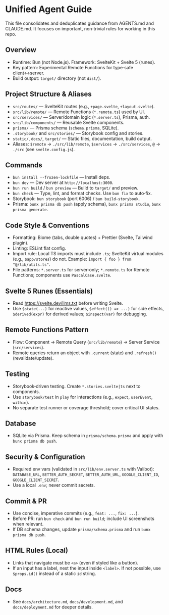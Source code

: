 # Unified Agent Guide

This file consolidates and deduplicates guidance from AGENTS.md and CLAUDE.md. It focuses on important, non‑trivial rules for working in this repo.

## Overview
- Runtime: Bun (not Node.js). Framework: SvelteKit + Svelte 5 (runes).
- Key pattern: Experimental Remote Functions for type‑safe client↔server.
- Build output: `target/` directory (not `dist/`).

## Project Structure & Aliases
- `src/routes/` — SvelteKit routes (e.g., `+page.svelte`, `+layout.svelte`).
- `src/lib/remote/` — Remote Functions (`*.remote.ts`) used by UI.
- `src/services/` — Server/domain logic (`*.server.ts`), Prisma, auth.
- `src/lib/components/` — Reusable Svelte components.
- `prisma/` — Prisma schema (`schema.prisma`, SQLite).
- `.storybook/` and `src/stories/` — Storybook config and stories.
- `static/`, `docs/`, `target/` — Static files, documentation, build output.
- Aliases: `$remote` → `./src/lib/remote`, `$services` → `./src/services`, `@` → `./src` (see `svelte.config.js`).

## Commands
- `bun install --frozen-lockfile` — Install deps.
- `bun dev` — Dev server at `http://localhost:3000`.
- `bun run build` / `bun preview` — Build to `target/` and preview.
- `bun check` — Type, lint, and format checks. Use `bun fix` to auto‑fix.
- Storybook: `bun storybook` (port 6006) / `bun build-storybook`.
- Prisma: `bunx prisma db push` (apply schema), `bunx prisma studio`, `bunx prisma generate`.

## Code Style & Conventions
- Formatting: Biome (tabs, double quotes) + Prettier (Svelte, Tailwind plugin).
- Linting: ESLint flat config.
- Import rule: Local TS imports must include `.ts`; SvelteKit virtual modules (e.g., `$app/stores`) do not. Example: `import { foo } from "@/lib/utils.ts"`.
- File patterns: `*.server.ts` for server‑only; `*.remote.ts` for Remote Functions; components use `PascalCase.svelte`.

## Svelte 5 Runes (Essentials)
- Read https://svelte.dev/llms.txt before writing Svelte.
- Use `$state(...)` for reactive values, `$effect(() => ...)` for side effects, `$derived(expr)` for derived values; `$inspect(var)` for debugging.

## Remote Functions Pattern
- Flow: Component → Remote Query (`src/lib/remote`) → Server Service (`src/services`).
- Remote queries return an object with `.current` (state) and `.refresh()` (revalidate/update).

## Testing
- Storybook‑driven testing. Create `*.stories.svelte|ts` next to components.
- Use `storybook/test` in `play` for interactions (e.g., `expect`, `userEvent`, `within`).
- No separate test runner or coverage threshold; cover critical UI states.

## Database
- SQLite via Prisma. Keep schema in `prisma/schema.prisma` and apply with `bunx prisma db push`.

## Security & Configuration
- Required env vars (validated in `src/lib/env.server.ts` with Valibot): `DATABASE_URL`, `BETTER_AUTH_SECRET`, `BETTER_AUTH_URL`, `GOOGLE_CLIENT_ID`, `GOOGLE_CLIENT_SECRET`.
- Use a local `.env`; never commit secrets.

## Commit & PR
- Use concise, imperative commits (e.g., `feat: ...`, `fix: ...`).
- Before PR: run `bun check` and `bun run build`; include UI screenshots when relevant.
- If DB schema changes, update `prisma/schema.prisma` and run `bunx prisma db push`.

## HTML Rules (Local)
- Links that navigate must be `<a>` (even if styled like a button).
- If an input has a label, nest the input inside `<label>`. If not possible, use `$props.id()` instead of a static `id` string.

## Docs
- See `docs/architecture.md`, `docs/development.md`, and `docs/deployment.md` for deeper details.
